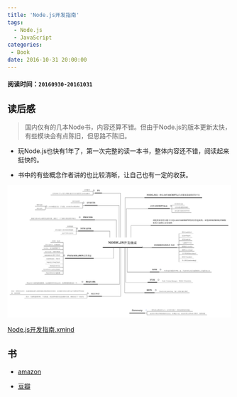 ```yaml
---
title: 'Node.js开发指南'
tags:
  - Node.js
  - JavaScript
categories:
 - Book
date: 2016-10-31 20:00:00
---
```


#### 阅读时间：`20160930-20161031`

## 读后感

> 国内仅有的几本Node书，内容还算不错。但由于Node.js的版本更新太快，有些模块会有点陈旧，但思路不陈旧。

- 玩Node.js也快有1年了，第一次完整的读一本书，整体内容还不错，阅读起来挺快的。

- 书中的有些概念作者讲的也比较清晰，让自己也有一定的收获。

<!--more-->

![内容梳理](/img/book/Node.js%E5%BC%80%E5%8F%91%E6%8C%87%E5%8D%97.png)

[Node.js开发指南.xmind](https://github.com/aimer1124/GithubSource/blob/master/book/Node.js%E5%BC%80%E5%8F%91%E6%8C%87%E5%8D%97.xmind)

## 书

- [amazon](https://www.amazon.cn/Node-%E9%83%AD%E5%AE%B6%E5%AE%9D/dp/B00ALPRM3W/ref=sr_1_1?ie=UTF8&qid=1477904270&sr=8-1&keywords=Node.js%E5%BC%80%E5%8F%91%E6%8C%87%E5%8D%97)

- [豆瓣](https://book.douban.com/subject/10789820/)
